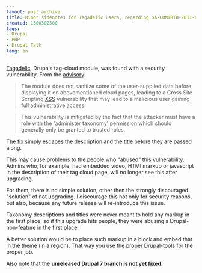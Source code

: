 ```yaml
---
layout: post_archive
title: Minor sidenotes for Tagadelic users, regarding SA-CONTRIB-2011-013
created: 1300302500
tags:
- Drupal
- PHP
- Drupal Talk
lang: en
---
```

[Tagadelic](http://drupal.org/project/tagadelic), Drupals tag-cloud module, was found with a security vulnerability. From the [advisory](http://drupal.org/node/1095030): 

> The module does not sanitize some of the user-supplied data before
> displaying it on abovementioned cloud pages, leading to a Cross Site
> Scripting [XSS](http://en.wikipedia.org/wiki/Cross-site_scripting)
> vulnerability that may lead to a malicious user gaining full
> administrative access.


> This vulnerability is mitigated by the fact that the attacker must have
> a role with the 'administer taxonomy' permission which should generally
> only be granted to trusted roles.

[The fix simply escapes](http://drupalcode.org/project/tagadelic.git/commitdiff/da68e63) the description and the title before they are passed along. 

This may cause problems to the people who "abused" this vulnerability. Admins who, for example, had embedded video, HTMl markup or javascript in the description of their tag cloud page, will no longer see this after upgrading.

For them, there is no simple solution, other then the strongly discouraged "solution" of not upgrading. I discourage this not only for security reasons, but also, because any future release will re-introduce this issue. 

Taxonomy descriptions and titles were never meant to hold any markup in the first place, so if this upgrade hits people, they were abusing a Drupal-non-feature in the first place. 

A better solution would be to place such markup in a block and embed that in the theme (in a region). That way you use the proper Drupal-tools for the proper job. 

Also note that the **unreleased Drupal 7 branch is not yet fixed**.
